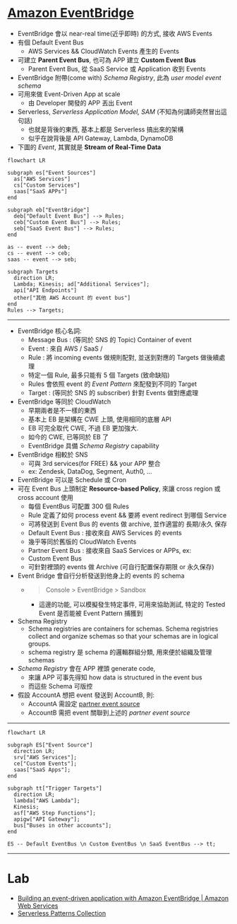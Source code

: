 # [Amazon EventBridge](https://docs.aws.amazon.com/eventbridge/latest/userguide/eb-what-is.html)

- EventBridge 會以 near-real time(近乎即時) 的方式, 接收 AWS Events
- 有個 Default Event Bus
    - AWS Services && CloudWatch Events 產生的 Events
- 可建立 **Parent Event Bus**, 也可為 APP 建立 **Custom Event Bus**
    - Parent Event Bus, 從 SaaS Service 或 Application 收到 Events
- EventBridge 附帶(come with) *Schema Registry*, 此為 *user model event schema*
- 可用來做 Event-Driven App at scale
    - 由 Developer 開發的 APP 丟出 Event
- Serverless, *Serverless Application Model, SAM* (不知為何講師突然冒出這句話)
    - 也就是背後的東西, 基本上都是 Serverless 搞出來的架構
    - 似乎在說背後是 API Gateway, Lambda, DynamoDB
- 下圖的 *Event*, 其實就是 **Stream of Real-Time Data**

```mermaid
flowchart LR

subgraph es["Event Sources"]
  as["AWS Services"]
  cs["Custom Services"]
  saas["SaaS APPs"]
end

subgraph eb["EventBridge"]
  deb["Default Event Bus"] --> Rules;
  ceb["Custom Event Bus"] --> Rules;
  seb["SaaS Event Bus"] --> Rules;
end

as -- event --> deb;
cs -- event --> ceb;
saas -- event --> seb;

subgraph Targets
  direction LR;
  Lambda; Kinesis; ad["Additional Services"];
  api["API Endpoints"]
  other["其他 AWS Account 的 event bus"]
end
Rules --> Targets;
```

------------

- EventBridge 核心名詞:
    - Message Bus : (等同於 SNS 的 Topic) Container of event
    - Event : 來自 AWS / SaaS / 
    - Rule : 將 incoming events 做規則配對, 並送到對應的 Targets 做後續處理
    - 特定一個 Rule, 最多只能有 5 個 Targets (致命缺陷)
    - Rules 會依照 event 的 *Event Pattern* 來配發到不同的 Target
    - Target : (等同於 SNS 的 subscriber) 針對 Events 做對應處理
- EventBridge 等同於 CloudWatch
    - 早期兩者是不一樣的東西
    - 基本上 EB 是架構在 CWE 上頭, 使用相同的底層 API
    - EB 可完全取代 CWE, 不過 EB 更加強大.
    - 如今的 CWE, 已等同於 EB 了
    - EventBridge 具備 *Schema Registry* capability
- EventBridge 相較於 SNS
    - 可與 3rd services(for FREE) && your APP 整合
    - ex: Zendesk, DataDog, Segment, Auth0, ...
- EventBridge 可以是 Schedule 或 Cron
- 可在 Event Bus 上頭制定 **Resource-based Policy**, 來讓 cross region 或 cross account 使用
    - 每個 EventBus 可配置 300 個 Rules
    - Rule 定義了如何 process event && 要將 event redirect 到哪個 Service
    - 可將發送到 Event Bus 的 events 做 archive, 並作適當的 長期/永久 保存
    - Default Event Bus : 接收來自 AWS Services 的 events
    - 幾乎等同於舊版的 CloudWatch Events
    - Partner Event Bus : 接收來自 SaaS Services or APPs, ex:
    - Custom Event Bus
    - 可針對裡頭的 events 做 Archive (可自行配置保存期限 or 永久保存)
- Event Bridge 會自行分析發送到他身上的 events 的 schema
    - > Console > EventBridge > Sandbox
        - 這邊的功能, 可以模擬發生特定事件, 可用來協助測試, 特定的 Tested Event 是否能被 Event Pattern 捕獲到
- Schema Registry
    - Schema registries are containers for schemas. Schema registries collect and organize schemas so that your schemas are in logical groups.
    - schema registry 是 schema 的邏輯群組分類, 用來便於組織及管理 schemas
- *Schema Registry* 會在 APP 裡頭 generate code, 
    - 來讓 APP 可事先得知 how data is structured in the event bus
    - 而這些 Schema 可版控
- 假設 AccountA 想把 event 發送到 AccountB, 則:
    - AccountA 需設定 [partner event source](https://docs.aws.amazon.com/eventbridge/latest/userguide/eb-saas.html)
    - AccountB 需把 event 關聯到上述的 *partner event source*

------------

```mermaid
flowchart LR

subgraph ES["Event Source"]
  direction LR;
  srv["AWS Services"];
  ce["Custom Events"];
  saas["SaaS Apps"];
end

subgraph tt["Trigger Targets"]
  direction LR;
  lambda["AWS Lambda"];
  Kinesis;
  asf["AWS Step Functions"];
  apigw["API Gateway"];
  bus["Buses in other accounts"];
end

ES -- Default EventBus \n Custom EventBus \n SaaS EventBus --> tt;
```

------------

# Lab

- [Building an event-driven application with Amazon EventBridge | Amazon Web Services](https://www.youtube.com/watch?v=mOysNzNFDRw&t=1s)
- [Serverless Patterns Collection](https://serverlessland.com/patterns)